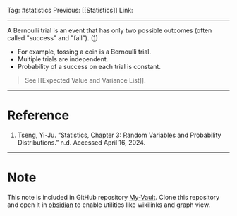 Tag: #statistics 
Previous: [[Statistics]]
Link: 

---

A Bernoulli trial is an event that has only two possible outcomes (often called "success" and "fail"). (<u>1</u>)

- For example, tossing a coin is a Bernoulli trial.
- Multiple trials are independent.
- Probability of a success on each trial is constant.

> See [[Expected Value and Variance List]].

---

# Reference

1. Tseng, Yi-Ju. “Statistics, Chapter 3: Random Variables and Probability Distributions.” n.d. Accessed April 16, 2024.

---

# Note

This note is included in GitHub repository [My-Vault](https://github.com/LittleD3092/My-Vault.git). Clone this repository and open it in [obsidian](https://obsidian.md/) to enable utilities like wikilinks and graph view.